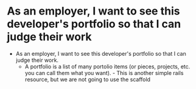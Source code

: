 # As an employer, I want to see this developer's portfolio so that I can judge their work

- As an employer, I want to see this developer's portfolio so that I can judge their work.
    - A portfolio is a list of many portolio items (or pieces, projects, etc. you can call them what you want). - This is another simple rails resource, but we are not going to use the scaffold

